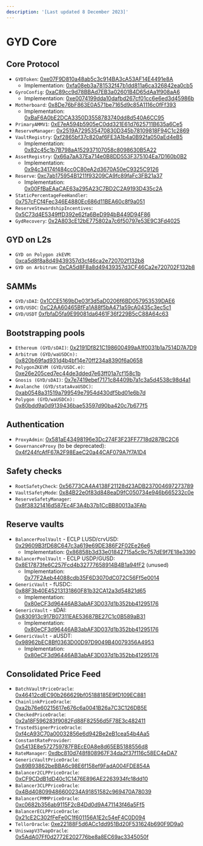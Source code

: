 ```yaml
---
description: '[Last updated 8 December 2023]'
---
```


# GYD Core

## Core Protocol

* `GYDToken`: [0xe07F9D810a48ab5c3c914BA3cA53AF14E4491e8A](https://etherscan.io/address/0xe07F9D810a48ab5c3c914BA3cA53AF14E4491e8A)
  * Implementation: [0xfa08eb3a781532f47b1dd811a6ca326842ea0cb5](https://etherscan.io/address/0xfa08eb3a781532f47b1dd811a6ca326842ea0cb5)
* `GyroConfig`: [0xaC89cc9d78BBAd7EB3a02601B4D65dAa1f908aA6](https://etherscan.io/address/0xaC89cc9d78BBAd7EB3a02601B4D65dAa1f908aA6)
  * Implementation: [0xe0074199dda10dafbd267cf01cc6e6ed3d45986b](https://etherscan.io/address/0xe0074199dda10dafbd267cf01cc6e6ed3d45986b)
* `Motherboard`: [0x8De76bF863E0A571be7165d9c85A1116c0fFf393](https://etherscan.io/address/0x8De76bF863E0A571be7165d9c85A1116c0fFf393)
  * Implementation: [0xBaF6A0bE2DCA3350D3558783740dd8d540A6CC95](https://etherscan.io/address/0xBaF6A0bE2DCA3350D3558783740dd8d540A6CC95)
* `PrimaryAMMV1`: [0xE7eA594b5905eC0dd321E61d7625711B635a6Ce5](https://etherscan.io/address/0xE7eA594b5905eC0dd321E61d7625711B635a6Ce5)
* `ReserveManager`: [0x2519A729535470830D345b78109818F94C1c2869](https://etherscan.io/address/0x2519A729535470830D345b78109818F94C1c2869)
* `VaultRegistry`: [0xf2865bf37c820af6FE3A1b4a0B92fa050aEd4eB5](https://etherscan.io/address/0xf2865bf37c820af6FE3A1b4a0B92fa050aEd4eB5)
  * Implementation: [0x82c45c1b7B798aA152937107058c8098630B5A22](https://etherscan.io/address/0x82c45c1b7B798aA152937107058c8098630B5A22)
* `AssetRegistry`: [0x66a7aA37Ea714e0B8DD553F375104Ea7D160b0B2](https://etherscan.io/address/0x66a7aA37Ea714e0B8DD553F375104Ea7D160b0B2)
  * Implementation: [0x94c34174f484cc0C80eA2d3670A50eC9325C9126](https://etherscan.io/address/0x94c34174f484cc0C80eA2d3670A50eC9325C9126)
* `Reserve`: [0xc7ab175954B1211f93209CA9fc89faFc3FB21a37](https://etherscan.io/address/0xc7ab175954B1211f93209CA9fc89faFc3FB21a37)
  * Implementation: [0x00FfBaEAaCAE63a295A23C7BD2C2A9193D435c2A](https://etherscan.io/address/0x00FfBaEAaCAE63a295A23C7BD2C2A9193D435c2A)
* `StaticPercentageFeeHandler`: [0x757cFCf4Fec346E4880Ec686d11BEA60c8f9a051](https://etherscan.io/address/0x757cFCf4Fec346E4880Ec686d11BEA60c8f9a051)
* `ReserveStewardshipIncentives`: [0x5C73d4E5349ffD392e62fa6BeD994bB449D94F86](https://etherscan.io/address/0x5C73d4E5349ffD392e62fa6BeD994bB449D94F86)
* `GydRecovery`: [0x2A803cE12bE775802a7c6f50797e53E9C3Fd4025](https://etherscan.io/address/0x2A803cE12bE775802a7c6f50797e53E9C3Fd4025)

## GYD on L2s

* `GYD on Polygon zkEVM`: [0xca5d8f8a8d49439357d3cf46ca2e720702f132b8](https://zkevm.polygonscan.com/address/0xca5d8f8a8d49439357d3cf46ca2e720702f132b8)
* `GYD on Arbitrum`: [0xCA5d8F8a8d49439357d3CF46Ca2e720702F132b8](https://arbiscan.io/address/0xca5d8f8a8d49439357d3cf46ca2e720702f132b8)

## SAMMs

* `GYD/sDAI`: [0x1CCE5169bDe03f3d5aD0206f6BD057953539DAE6](https://etherscan.io/address/0x1CCE5169bDe03f3d5aD0206f6BD057953539DAE6)
* `GYD/USDC`: [0xC2AA60465BfFa1A88f5bA471a59cA0435c3ec5c1](https://etherscan.io/address/0xC2AA60465BfFa1A88f5bA471a59cA0435c3ec5c1)
* `GYD/USDT` [0xfbfaD5fa9E99081da6461F36f229B5cC88A64c63](https://etherscan.io/address/0xfbfaD5fa9E99081da6461F36f229B5cC88A64c63)

## Bootstrapping pools

* `Ethereum (GYD/sDAI)`: [0x2191Df821C198600499aA1f0031b1a7514D7A7D9](https://etherscan.io/address/0x2191df821c198600499aa1f0031b1a7514d7a7d9)
* `Arbitrum (GYD/waUSDCn):` [0x820b69fad931d4b4bf14e70ff234a8390f6a0658](https://arbiscan.io/address/0x820b69fad931d4b4bf14e70ff234a8390f6a0658)
* `PolygonZKEVM (GYD/USDC.e)`: [0xe26e205ced7ec44de3dded7e63ff01a7cf158c1b](https://zkevm.polygonscan.com/address/0xe26e205ced7ec44de3dded7e63ff01a7cf158c1b)
* `Gnosis (GYD/sDAI)`: [0x7e7419ebef7171c84409b7a1c3a5d4538c98d4a1](https://gnosisscan.io/address/0x7e7419ebef7171c84409b7a1c3a5d4538c98d4a1)
* `Avalanche (GYD/stataAvaUSDC)`: [0xab0548a31519a799549e7954d430df5bd01e6b7d](https://snowtrace.io/address/0xab0548a31519a799549e7954d430df5bd01e6b7d)
* `Polygon (GYD/waUSDCn):` [0x80bdd9a0d9139436bae53597d90ba420c7b677f5](https://polygonscan.com/address/0x80bdd9a0d9139436bae53597d90ba420c7b677f5)

## Authentication

* `ProxyAdmin`: [0x581aE43498196e3Dc274F3F23FF7718d287BC2C6](https://etherscan.io/address/0x581aE43498196e3Dc274F3F23FF7718d287BC2C6)
* `GovernanceProxy` (to be deprecated): [0x4f244fcAfF67A2F98EaeC20a44CAF079A7f7A1D4](https://etherscan.io/address/0x4f244fcAfF67A2F98EaeC20a44CAF079A7f7A1D4)

## Safety checks

* `RootSafetyCheck`: [0x56773CA4A4138F21128d23ADB237004697273789](https://etherscan.io/address/0x56773CA4A4138F21128d23ADB237004697273789)
* `VaultSafetyMode`: [0x84B22e0f83d848eaD9fC050734e946b665232c0e](https://etherscan.io/address/0x84B22e0f83d848eaD9fC050734e946b665232c0e)
* `ReserveSafetyManager`: [0x8f38321416d587Ec4F3A4b37b1CcBB80013a3FAb](https://etherscan.io/address/0x8f38321416d587Ec4F3A4b37b1CcBB80013a3FAb)

## Reserve vaults

* `BalancerPoolVault` - ECLP LUSD/crvUSD: [0x29609B3fD68C647c3a619e69DE386F2F02Ee26e6](https://etherscan.io/address/0x29609B3fD68C647c3a619e69DE386F2F02Ee26e6)
  * Implementation: [0x86858b3d33e01842715a5c9c757dE9f7E18e3390](https://etherscan.io/address/0x86858b3d33e01842715a5c9c757dE9f7E18e3390)
* `BalancerPoolVault` - ECLP USDP/GUSD: [0x8E17873fe6C257Fcd4b32777658914B4B1a94fF2](https://etherscan.io/address/0x8E17873fe6C257Fcd4b32777658914B4B1a94fF2) (unused)
  * Implementation: [0x77F2Aeb44088cdb35F6D3070dC072C56Ff5e0014](https://etherscan.io/address/0x77F2Aeb44088cdb35F6D3070dC072C56Ff5e0014)
* `GenericVault` - fUSDC: [0x88F3b40E45213131860F81b32CA12a3d54821d65](https://etherscan.io/address/0x88F3b40E45213131860F81b32CA12a3d54821d65)
  * Implementation: [0x80eCF3d96446AB3abAF3D037d1b352bb41295176](https://etherscan.io/address/0x80eCF3d96446AB3abAF3D037d1b352bb41295176)
* `GenericVault` - sDAI: [0x830913c917B07311EAE53687BE27C1c0B589aB31](https://etherscan.io/address/0x830913c917B07311EAE53687BE27C1c0B589aB31)
  * Implementation: [0x80eCF3d96446AB3abAF3D037d1b352bb41295176](https://etherscan.io/address/0x80eCF3d96446AB3abAF3D037d1b352bb41295176)
* `GenericVault` - aUSDT: [0x98962bEC8Bf0363D00D97D9049B40079356A4953](https://etherscan.io/address/0x98962bEC8Bf0363D00D97D9049B40079356A4953)
  * Implementation: [0x80eCF3d96446AB3abAF3D037d1b352bb41295176](https://etherscan.io/address/0x80eCF3d96446AB3abAF3D037d1b352bb41295176)

## Consolidated Price Feed

* `BatchVaultPriceOracle`: [0x46412cdEC90b266629bf05188185E9fD109EC881](https://etherscan.io/address/0x46412cdEC90b266629bf05188185E9fD109EC881)
* `ChainlinkPriceOracle`: [0xa2b76e60215617e676c6a0041B26a7C3C126DB5E](https://etherscan.io/address/0xa2b76e60215617e676c6a0041B26a7C3C126DB5E)
* `CheckedPriceOracle`: [0x2a18F596283f9082Fd88F82556d5F78E3c482411](https://etherscan.io/address/0x2a18F596283f9082Fd88F82556d5F78E3c482411)
* `TrustedSignerPriceOracle`: [0xf4cA93C70a00032856e6d942Be2eB1cea54b4Aa5](https://etherscan.io/address/0xf4cA93C70a00032856e6d942Be2eB1cea54b4Aa5)
* `ConstantRateProvider`: [0x5413E8e572759787FBEcE0A8e8d65EB5188556d8](https://etherscan.io/address/0x5413E8e572759787FBEcE0A8e8d65EB5188556d8)
* `RateManager`: [0xdbc810d748f808967F34da2f37f116c58EC4eDA7](https://etherscan.io/address/0xdbc810d748f808967F34da2f37f116c58EC4eDA7)
* `GenericVaultPriceOracle`: [0x89B93862beBBA6c98E6f158ef9FadA004FDE854A](https://etherscan.io/address/0x89B93862beBBA6c98E6f158ef9FadA004FDE854A)
* `Balancer2CLPPriceOracle`: [0xCF9CDdB1dD40c1C1476E896AE2263934fc18dd10](https://etherscan.io/address/0xCF9CDdB1dD40c1C1476E896AE2263934fc18dd10)
* `Balancer3CLPPriceOracle`: [0x4Bd408099486600234A91851582c969470A78039](https://etherscan.io/address/0x4Bd408099486600234A91851582c969470A78039)
* `BalancerCPMMPriceOracle`: [0xc0682b356ab9115F2cB4Dd0d9A471143f46a5Ff5](https://etherscan.io/address/0xc0682b356ab9115F2cB4Dd0d9A471143f46a5Ff5)
* `BalancerECLPPriceOracle`: [0x21cE2C302fFeFe0C1f601156A1E2c54eF4C0D094](https://etherscan.io/address/0x21cE2C302fFeFe0C1f601156A1E2c54eF4C0D094)
* `TellorOracle`: [0xe22188F5d6ACc1dd951Bd20F531624b690F9D9a0](https://etherscan.io/address/0xe22188F5d6ACc1dd951Bd20F531624b690F9D9a0)
* `UniswapV3TwapOracle`: [0x5AdA07Ff0d2772E202776be8a8EC69ac3345050f](https://etherscan.io/address/0x5AdA07Ff0d2772E202776be8a8EC69ac3345050f)

